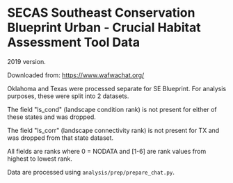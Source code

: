 # SECAS Southeast Conservation Blueprint Urban - Crucial Habitat Assessment Tool Data

2019 version.

Downloaded from: https://www.wafwachat.org/

Oklahoma and Texas were processed separate for SE Blueprint.  For analysis purposes,
these were split into 2 datasets.

The field "ls_cond" (landscape condition rank) is not present for either of these
states and was dropped.

The field "ls_corr" (landscape connectivity rank) is not present for TX and was dropped
from that state dataset.


All fields are ranks where 0 = NODATA and [1-6] are rank values from highest to lowest rank.



Data are processed using `analysis/prep/prepare_chat.py`.
